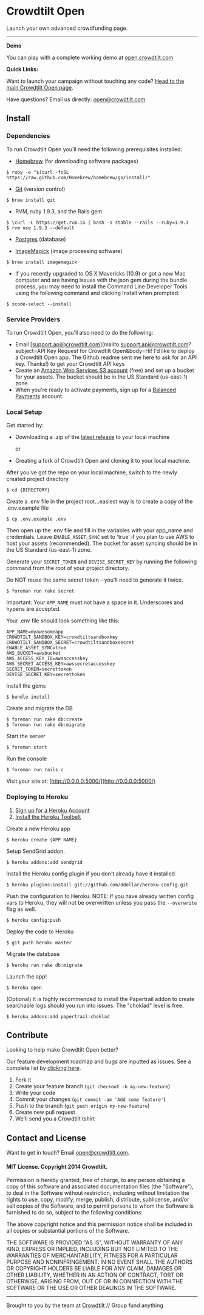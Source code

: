 # Crowdtilt Open

Launch your own advanced crowdfunding page.

---
**Demo**

You can play with a complete working demo at [open.crowdtilt.com](http://open.crowdtilt.com)

**Quick Links:**

Want to launch your campaign without touching any code? [Head to the main Crowdtilt Open page](http://open.crowdtilt.com).

Have questions? Email us directly: [open@crowdtilt.com](mailto:open@crowdtilt.com)

## Install

### Dependencies
To run Crowdtilt Open you'll need the following prerequisites installed:

* [Homebrew](http://brew.sh/) (for downloading software packages)

```
$ ruby -e "$(curl -fsSL https://raw.github.com/Homebrew/homebrew/go/install)"
```
* [Git](http://git-scm.com/) (version control)

```
$ brew install git
```
* RVM, ruby 1.9.3, and the Rails gem

```
$ \curl -L https://get.rvm.io | bash -s stable --rails --ruby=1.9.3
$ rvm use 1.9.3 --default
```
* [Postgres](https://devcenter.heroku.com/articles/heroku-postgresql#local-setup) (database)

* [ImageMagick](http://www.imagemagick.org/script/index.php) (image processing software)

```
$ brew install imagemagick
```

* If you recently upgraded to OS X Mavericks (10.9) or got a new Mac computer and are having issues with the json gem during the bundle process, you may need to install the Command Line Developer Tools using the following command and clicking Install when prompted:

```
$ xcode-select --install
```

### Service Providers
To run Crowdtilt Open, you'll also need to do the following:

* Email [support.api@crowdtilt.com](mailto:support.api@crowdtilt.com?subject=API Key Request for Crowdtilt Open&body=Hi! I'd like to deploy a Crowdtilt Open app. The Github readme sent me here to ask for an API key. Thanks!) to get your Crowdtilt API keys
* Create an [Amazon Web Services S3 account](http://aws.amazon.com/s3/) (free) and set up a bucket for your assets. The bucket should be in the US Standard (us-east-1) zone.
* When you're ready to activate payments, sign up for a [Balanced Payments](https://www.balancedpayments.com/) account.

### Local Setup

Get  started by:

* Downloading a .zip of the [latest release](https://github.com/Crowdtilt/CrowdtiltOpen/releases) to your local machine

  or

* Creating a fork of Crowdtilt Open and cloning it to your local machine.



After you've got the repo on your local machine, switch to the newly created project directory

```
$ cd {DIRECTORY}
```

Create a .env file in the project root…easiest way is to create a copy of the .env.example file


```
$ cp .env.example .env
```


Then open up the .env file and fill in the variables with your app_name and credentials. Leave `ENABLE_ASSET_SYNC` set to 'true' if you plan to use AWS to host your assets (recommended). The bucket for asset syncing should be in the US Standard (us-east-1) zone.

Generate your `SECRET_TOKEN`  and `DEVISE_SECRET_KEY` by running the following command from the root of your project directory. 

Do NOT reuse the same secret token - you'll need to generate it twice. 

```
$ foreman run rake secret
```

Important: Your `APP_NAME` must not have a space in it. Underscores and hypens are accepted.

Your .env file should look something like this:

```
APP_NAME=myawesomeapp
CROWDTILT_SANDBOX_KEY=crowdtiltsandboxkey
CROWDTILT_SANDBOX_SECRET=crowdtiltsandboxsecret
ENABLE_ASSET_SYNC=true
AWS_BUCKET=awsbucket
AWS_ACCESS_KEY_ID=awsaccesskey
AWS_SECRET_ACCESS_KEY=awssecretaccesskey
SECRET_TOKEN=secrettoken
DEVISE_SECRET_KEY=secrettoken
```

Install the gems

```
$ bundle install
```

Create and migrate the DB

```
$ foreman run rake db:create
$ foreman run rake db:migrate
```

Start the server

```
$ foreman start
```

Run the console

```
$ foreman run rails c
```

Visit your site at: [http://0.0.0.0:5000/](http://0.0.0.0:5000/)


### Deploying to Heroku

1. [Sign up for a Heroku Account](https://www.heroku.com/)
2. [Install the Heroku Toolbelt](https://toolbelt.heroku.com/)

Create a new Heroku app

```
$ heroku create {APP NAME}
```

Setup SendGrid addon.

```
$ heroku addons:add sendgrid
```

Install the Heroku config plugin if you don't already have it installed

```
$ heroku plugins:install git://github.com/ddollar/heroku-config.git
```

Push the configuration to Heroku.
NOTE: If you have already written config vars to Heroku, they will not be overwritten unless you pass the `--overwrite` flag as well.

```
$ heroku config:push
```

Deploy the code to Heroku

```
$ git push heroku master
```

Migrate the database

```
$ heroku run rake db:migrate
```

Launch the app!

```
$ heroku open
```

(Optional) It is highly recommended to install the Papertrail addon to create searchable logs should you run into issues. The "choklad" level is free.

```
$ heroku addons:add papertrail:choklad
```

## Contribute

Looking to help make Crowdtilt Open better?

Our feature development roadmap and bugs are inputted as issues. See a complete list by [clicking here](https://github.com/Crowdtilt/CrowdtiltOpen/issues).

1. Fork it
2. Create your feature branch (`git checkout -b my-new-feature`)
3. Write your code
4. Commit your changes (`git commit -am 'Add some feature'`)
5. Push to the branch (`git push origin my-new-feature`)
6. Create new pull request
7. We'll send you a Crowdtilt tshirt

## Contact and License

Want to get in touch? Email [open@crowdtilt.com](mailto:open@crowdtilt.com).

#### MIT License. Copyright 2014 Crowdtilt.
Permission is hereby granted, free of charge, to any person obtaining
a copy of this software and associated documentation files (the
"Software"), to deal in the Software without restriction, including
without limitation the rights to use, copy, modify, merge, publish,
distribute, sublicense, and/or sell copies of the Software, and to
permit persons to whom the Software is furnished to do so, subject to
the following conditions:

The above copyright notice and this permission notice shall be
included in all copies or substantial portions of the Software.

THE SOFTWARE IS PROVIDED "AS IS", WITHOUT WARRANTY OF ANY KIND,
EXPRESS OR IMPLIED, INCLUDING BUT NOT LIMITED TO THE WARRANTIES OF
MERCHANTABILITY, FITNESS FOR A PARTICULAR PURPOSE AND
NONINFRINGEMENT. IN NO EVENT SHALL THE AUTHORS OR COPYRIGHT HOLDERS BE
LIABLE FOR ANY CLAIM, DAMAGES OR OTHER LIABILITY, WHETHER IN AN ACTION
OF CONTRACT, TORT OR OTHERWISE, ARISING FROM, OUT OF OR IN CONNECTION
WITH THE SOFTWARE OR THE USE OR OTHER DEALINGS IN THE SOFTWARE.

---
Brought to you by the team at [Crowdtilt](http://crowdtilt.com) // Group fund anything
